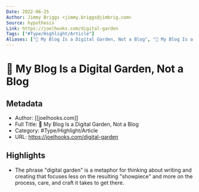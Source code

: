 ```yaml
---
Date: 2022-06-25
Author: Jimmy Briggs <jimmy.briggs@jimbrig.com>
Source: hypothesis
Link: https://joelhooks.com/digital-garden
Tags: ["#Type/Highlight/Article"]
Aliases: ["🌱 My Blog Is a Digital Garden, Not a Blog", "🌱 My Blog Is a Digital Garden, Not a Blog"]
---
```

# 🌱 My Blog Is a Digital Garden, Not a Blog

## Metadata
- Author: [[joelhooks.com]]
- Full Title: 🌱 My Blog Is a Digital Garden, Not a Blog
- Category: #Type/Highlight/Article
- URL: https://joelhooks.com/digital-garden

## Highlights
- The phrase "digital garden" is a metaphor for thinking about writing and creating that focuses less on the resulting "showpiece" and more on the process, care, and craft it takes to get there.
